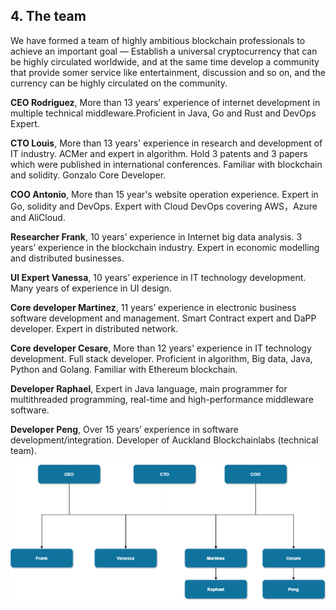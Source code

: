 ##  4. The team

We have formed a team of highly ambitious blockchain professionals to achieve an important goal — Establish a universal cryptocurrency that can be highly circulated worldwide, and at the same time develop a community that provide somer service like entertainment, discussion and so on, and the currency can be highly circulated on the community.

**CEO Rodriguez**, More than 13 years’ experience of internet development in multiple technical middleware.Proficient in Java, Go and Rust and DevOps Expert.

**CTO Louis**, More than 13 years' experience in research and development of IT industry. ACMer and expert in algorithm. Hold 3 patents and 3 papers which were published in international conferences. Familiar with blockchain and solidity. Gonzalo Core Developer. 

**COO Antonio**, More than 15 year's website operation experience. Expert in Go, solidity and DevOps. Expert with Cloud DevOps covering AWS，Azure and AliCloud. 

**Researcher Frank**, 10 years’ experience in Internet big data analysis. 3 years’ experience in the blockchain industry. Expert in economic modelling and distributed businesses. 

**UI Expert Vanessa**, 10 years’ experience in IT technology development. Many years of experience in UI design. 

**Core developer Martinez**, 11 years’ experience in electronic business software development and management. Smart Contract expert and DaPP developer. Expert in distributed network. 

**Core developer Cesare**, More than 12 years' experience in IT technology development. Full stack developer. Proficient in algorithm, Big data, Java, Python and Golang. Familiar with Ethereum blockchain. 

**Developer Raphael**, Expert in Java language, main programmer for multithreaded programming, real-time and high-performance middleware software. 

**Developer Peng**, Over 15 years’ experience in software development/integration. Developer of Auckland Blockchainlabs (technical team). 

 ![avatar](./pic/team.png)